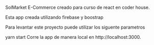 SolMarket
E-Commerce creado para curso de react en coder house.

Esta app creada utilizando firebase y boostrap

Para levantar este proyecto puede utilizar los siguente parametros

yarn start
Corre la app de manera local en http://localhost:3000.

